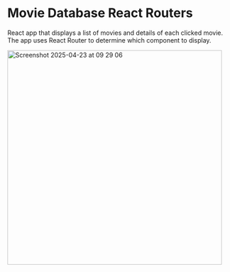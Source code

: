 # Movie Database React Routers

 React app that displays a list of movies and details of each clicked movie. The app uses React Router to determine which component to display.
 
 <img width="483" alt="Screenshot 2025-04-23 at 09 29 06" src="https://github.com/user-attachments/assets/8e7a6e6f-beb3-486a-9dcd-85e6ee5f7c60" />
